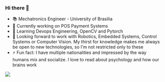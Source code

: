 ### Hi there 👋
- 📚 Mechatronics Engineer - University of Brasilia
- 🔭 Currently working on POS Payment Systems  
- 🌱 Learning Devops Engineering, OpenCV and Pytorch  
- 👯 Looking forward to work with Robotics, Embedded Systems, Control Systems or Computer Vision. My thirst for knowledge makes me always be open to new technologies, so I'm not restricted only to these  
- ⚡ Fun fact: I have multiple nationalities and impressed by the way humans mix and socialize. I love to read about psychology and how our brains work 

![](https://komarev.com/ghpvc/?username=abdullah-zaiter&color=blueviolet)
